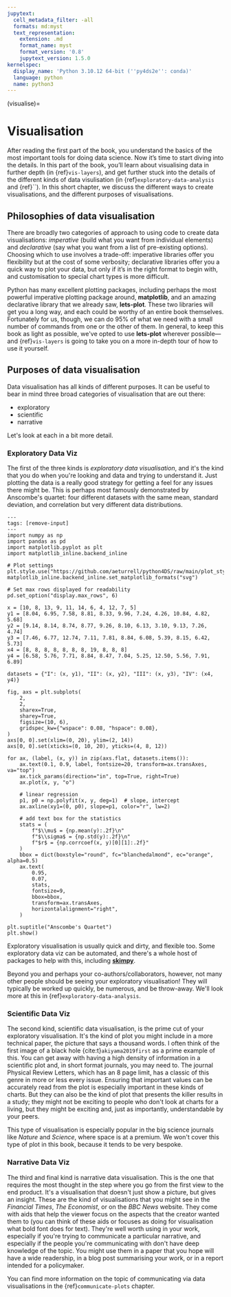 ```yaml
---
jupytext:
  cell_metadata_filter: -all
  formats: md:myst
  text_representation:
    extension: .md
    format_name: myst
    format_version: '0.8'
    jupytext_version: 1.5.0
kernelspec:
  display_name: 'Python 3.10.12 64-bit (''py4ds2e'': conda)'
  language: python
  name: python3
---
```

(visualise)=
# Visualisation

After reading the first part of the book, you understand the basics of the most important tools for doing data science. Now it’s time to start diving into the details. In this part of the book, you’ll learn about visualising data in further depth (in {ref}`vis-layers`), and get further stuck into the details of the different kinds of data visulisation (in {ref}`exploratory-data-analysis` and {ref}``). In this short chapter, we discuss the different ways to create visualisations, and the different purposes of visualisations.

## Philosophies of data visualisation

There are broadly two categories of approach to using code to create data visualisations: *imperative* (build what you want from individual elements) and *declarative* (say what you want from a list of pre-existing options). Choosing which to use involves a trade-off: imperative libraries offer you flexibility but at the cost of some verbosity; declarative libraries offer you a quick way to plot your data, but only if it’s in the right format to begin with, and customisation to special chart types is more difficult.

Python has many excellent plotting packages, including perhaps the most powerful imperative plotting package around, **matplotlib**, and an amazing declarative library that we already saw, **lets-plot**. These two libraries will get you a long way, and each could be worthy of an entire book themselves. Fortunately for us, though, we can do 95% of what we need with a small number of commands from one or the other of them. In general, to keep this book as light as possible, we've opted to use **lets-plot** wherever possible—and {ref}`vis-layers` is going to take you on a more in-depth tour of how to use it yourself.

## Purposes of data visualisation

Data visualisation has all kinds of different purposes. It can be useful to bear in mind three broad categories of visualisation that are out there:

- exploratory
- scientific
- narrative

Let's look at each in a bit more detail.

### Exploratory Data Viz

The first of the three kinds is *exploratory data visualisation*, and it's the kind that you do when you're looking and data and trying to understand it. Just plotting the data is a really good strategy for getting a feel for any issues there might be. This is perhaps most famously demonstrated by Anscombe's quartet: four different datasets with the same mean, standard deviation, and correlation but very different data distributions.

```{code-cell} ipython3
---
tags: [remove-input]
---
import numpy as np
import pandas as pd
import matplotlib.pyplot as plt
import matplotlib_inline.backend_inline

# Plot settings
plt.style.use("https://github.com/aeturrell/python4DS/raw/main/plot_style.txt")
matplotlib_inline.backend_inline.set_matplotlib_formats("svg")

# Set max rows displayed for readability
pd.set_option("display.max_rows", 6)

x = [10, 8, 13, 9, 11, 14, 6, 4, 12, 7, 5]
y1 = [8.04, 6.95, 7.58, 8.81, 8.33, 9.96, 7.24, 4.26, 10.84, 4.82, 5.68]
y2 = [9.14, 8.14, 8.74, 8.77, 9.26, 8.10, 6.13, 3.10, 9.13, 7.26, 4.74]
y3 = [7.46, 6.77, 12.74, 7.11, 7.81, 8.84, 6.08, 5.39, 8.15, 6.42, 5.73]
x4 = [8, 8, 8, 8, 8, 8, 8, 19, 8, 8, 8]
y4 = [6.58, 5.76, 7.71, 8.84, 8.47, 7.04, 5.25, 12.50, 5.56, 7.91, 6.89]

datasets = {"I": (x, y1), "II": (x, y2), "III": (x, y3), "IV": (x4, y4)}

fig, axs = plt.subplots(
    2,
    2,
    sharex=True,
    sharey=True,
    figsize=(10, 6),
    gridspec_kw={"wspace": 0.08, "hspace": 0.08},
)
axs[0, 0].set(xlim=(0, 20), ylim=(2, 14))
axs[0, 0].set(xticks=(0, 10, 20), yticks=(4, 8, 12))

for ax, (label, (x, y)) in zip(axs.flat, datasets.items()):
    ax.text(0.1, 0.9, label, fontsize=20, transform=ax.transAxes, va="top")
    ax.tick_params(direction="in", top=True, right=True)
    ax.plot(x, y, "o")

    # linear regression
    p1, p0 = np.polyfit(x, y, deg=1)  # slope, intercept
    ax.axline(xy1=(0, p0), slope=p1, color="r", lw=2)

    # add text box for the statistics
    stats = (
        f"$\\mu$ = {np.mean(y):.2f}\n"
        f"$\\sigma$ = {np.std(y):.2f}\n"
        f"$r$ = {np.corrcoef(x, y)[0][1]:.2f}"
    )
    bbox = dict(boxstyle="round", fc="blanchedalmond", ec="orange", alpha=0.5)
    ax.text(
        0.95,
        0.07,
        stats,
        fontsize=9,
        bbox=bbox,
        transform=ax.transAxes,
        horizontalalignment="right",
    )

plt.suptitle("Anscombe's Quartet")
plt.show()
```

Exploratory visualisation is usually quick and dirty, and flexible too. Some exploratory data viz can be automated, and there's a whole host of packages to help with this, including [**skimpy**](https://aeturrell.github.io/skimpy/).

Beyond you and perhaps your co-authors/collaborators, however, not many other people should be seeing your exploratory visualisation! They will typically be worked up quickly, be numerous, and be throw-away. We'll look more at this in {ref}`exploratory-data-analysis`.

### Scientific Data Viz

The second kind, scientific data visualisation, is the prime cut of your exploratory visualisation. It's the kind of plot you might include in a more technical paper, the picture that says a thousand words. I often think of the first image of a black hole {cite:t}`akiyama2019first` as a prime example of this. You can get away with having a high density of information in a scientific plot and, in short format journals, you may need to. The journal Physical Review Letters, which has an 8 page limit, has a classic of this genre in more or less every issue. Ensuring that important values can be accurately read from the plot is especially important in these kinds of charts. But they can also be the kind of plot that presents the killer results in a study; they might not be exciting to people who don't look at charts for a living, but they might be exciting and, just as importantly, understandable by your peers.

This type of visualisation is especially popular in the big science journals like *Nature* and *Science*, where space is at a premium. We won't cover this type of plot in this book, because it tends to be very bespoke.

### Narrative Data Viz

The third and final kind is narrative data visualisation. This is the one that requires the most thought in the step where you go from the first view to the end product. It's a visualisation that doesn't just show a picture, but gives an insight. These are the kind of visualisations that you might see in the *Financial Times*, *The Economist*, or on the *BBC News* website. They come with aids that help the viewer focus on the aspects that the creator wanted them to (you can think of these aids or focuses as doing for visualisation what bold font does for text). They're well worth using in your work, especially if you're trying to communicate a particular narrative, and especially if the people you're communicating with don't have deep knowledge of the topic. You might use them in a paper that you hope will have a wide readership, in a blog post summarising your work, or in a report intended for a policymaker.

You can find more information on the topic of communicating via data visualisations in the {ref}`communicate-plots` chapter.
